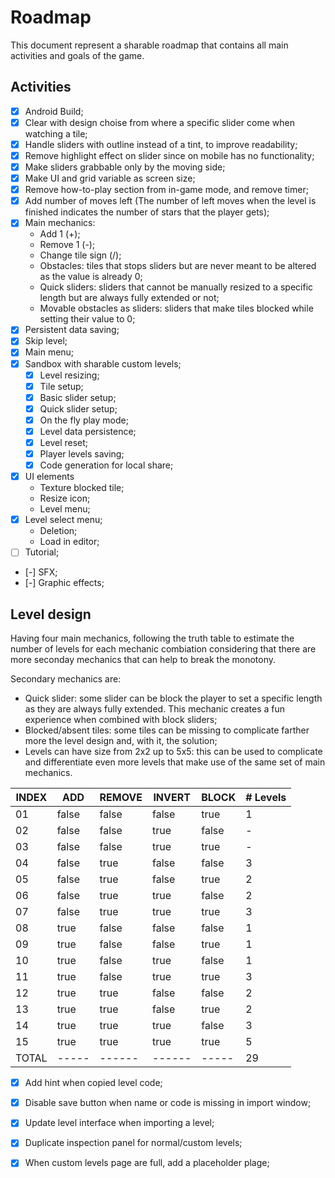 # Roadmap
This document represent a sharable roadmap that contains all main activities and goals of the game.

## Activities

- [x] Android Build;
- [x] Clear with design choise from where a specific slider come when watching a tile;
- [x] Handle sliders with outline instead of a tint, to improve readability;
- [x] Remove highlight effect on slider since on mobile has no functionality;
- [x] Make sliders grabbable only by the moving side;
- [x] Make UI and grid variable as screen size;
- [x] Remove how-to-play section from in-game mode, and remove timer;
- [x] Add number of moves left (The number of left moves when the level is finished indicates the number of stars that the player gets);
- [x] Main mechanics:
	- Add 1 (+);
	- Remove 1 (-);
	- Change tile sign (/);
	- Obstacles: tiles that stops sliders but are never meant to be altered as the value is already 0;
	- Quick sliders: sliders that cannot be manually resized to a specific length but are always fully extended or not;
	- Movable obstacles as sliders: sliders that make tiles blocked while setting their value to 0;
- [x] Persistent data saving;
- [x] Skip level;
- [x] Main menu;
- [x] Sandbox with sharable custom levels;
	- [x] Level resizing;
	- [x] Tile setup;
	- [x] Basic slider setup;
	- [x] Quick slider setup;
	- [x] On the fly play mode;
	- [x] Level data persistence;
	- [x] Level reset;
	- [x] Player levels saving;
	- [x] Code generation for local share;
- [x] UI elements
	- Texture blocked tile;
	- Resize icon;
	- Level menu;
- [x] Level select menu;
	- Deletion;
	- Load in editor;
- [ ] Tutorial;
- [-] SFX;
- [-] Graphic effects;

## Level design
Having four main mechanics, following the truth table to estimate the number of levels for each mechanic combiation considering that there are more seconday mechanics that can help to break the monotony. 

Secondary mechanics are:

- Quick slider: some slider can be block the player to set a specific length as they are always fully extended. This mechanic creates a fun experience when combined with block sliders;
- Blocked/absent tiles: some tiles can be missing to complicate farther more the level design and, with it, the solution;
- Levels can have size from 2x2 up to 5x5: this can be used to complicate and differentiate even more levels that make use of the same set of main mechanics.

| INDEX |  ADD  | REMOVE | INVERT | BLOCK | # Levels |
|-------|-------|--------|--------|-------|----------|
|  01   | false | false  | false  | true  |     1    |
|  02   | false | false  | true   | false |     -    |
|  03   | false | false  | true   | true  |     -    |
|  04   | false | true   | false  | false |     3    |
|  05   | false | true   | false  | true  |     2    |
|  06   | false | true   | true   | false |     2    |
|  07   | false | true   | true   | true  |     3    |
|  08   | true  | false  | false  | false |     1    |
|  09   | true  | false  | false  | true  |     1    |
|  10   | true  | false  | true   | false |     1    |
|  11   | true  | false  | true   | true  |     3    |
|  12   | true  | true   | false  | false |     2    |
|  13   | true  | true   | false  | true  |     2    |
|  14   | true  | true   | true   | false |     3    |
|  15   | true  | true   | true   | true  |     5    |
| TOTAL | ----- | ------ | ------ | ----- |     29   |


- [x] Add hint when copied level code;
- [x] Disable save button when name or code is missing in import window;
- [x] Update level interface when importing a level;
- [x] Duplicate inspection panel for normal/custom levels;
- [x] When custom levels page are full, add a placeholder plage;

